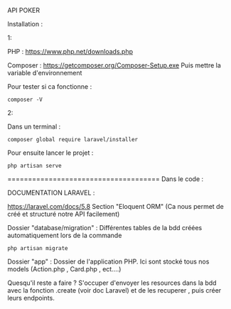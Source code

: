 API POKER

Installation :

1:

PHP : https://www.php.net/downloads.php


Composer : https://getcomposer.org/Composer-Setup.exe
Puis mettre la variable d'environnement

Pour tester si ca fonctionne :

    composer -V
2:

Dans un terminal :

    composer global require laravel/installer


Pour ensuite lancer le projet :

    php artisan serve




=====================================
Dans le code :

DOCUMENTATION LARAVEL :

https://laravel.com/docs/5.8 Section "Eloquent ORM" (Ca nous permet de créé et structuré notre API facilement)


Dossier "database/migration" : Différentes tables de la bdd créées automatiquement lors de la commande
    
    php artisan migrate

Dossier "app" : Dossier de l'application PHP. Ici sont stocké tous nos models (Action.php , Card.php , ect....)

Quesqu'il reste a faire ? S'occuper d'envoyer les resources dans la bdd avec la fonction .create (voir doc Laravel) et de les recuperer , puis créer leurs endpoints.
        
